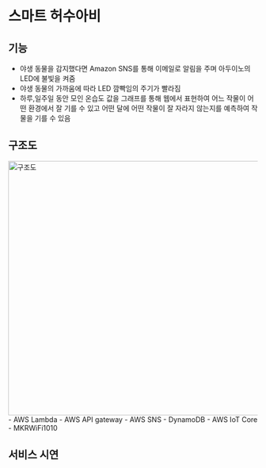 # 스마트 허수아비

## 기능
- 야생 동물을 감지했다면 Amazon SNS를 통해 이메일로 알림을 주며 아두이노의 LED에 불빛을 켜줌
- 야생 동물의 가까움에 따라 LED 깜빡임의 주기가 빨라짐 
- 하루,일주일 동안 모인 온습도 값을 그래프를 통해 웹에서 표현하여 어느 작물이 어떤 환경에서 잘 기를 수 있고 어떤 달에 어떤 작물이 잘 자라지 않는지를 예측하여 작물을 기를 수 있음

## 구조도
<img width="513" alt="구조도" src="https://user-images.githubusercontent.com/61819669/144732795-47d20a51-500b-4c6d-a9a3-8bf97df44846.png">
- AWS Lambda
- AWS API gateway
- AWS SNS
- DynamoDB
- AWS IoT Core
- MKRWiFi1010

## 서비스 시연
